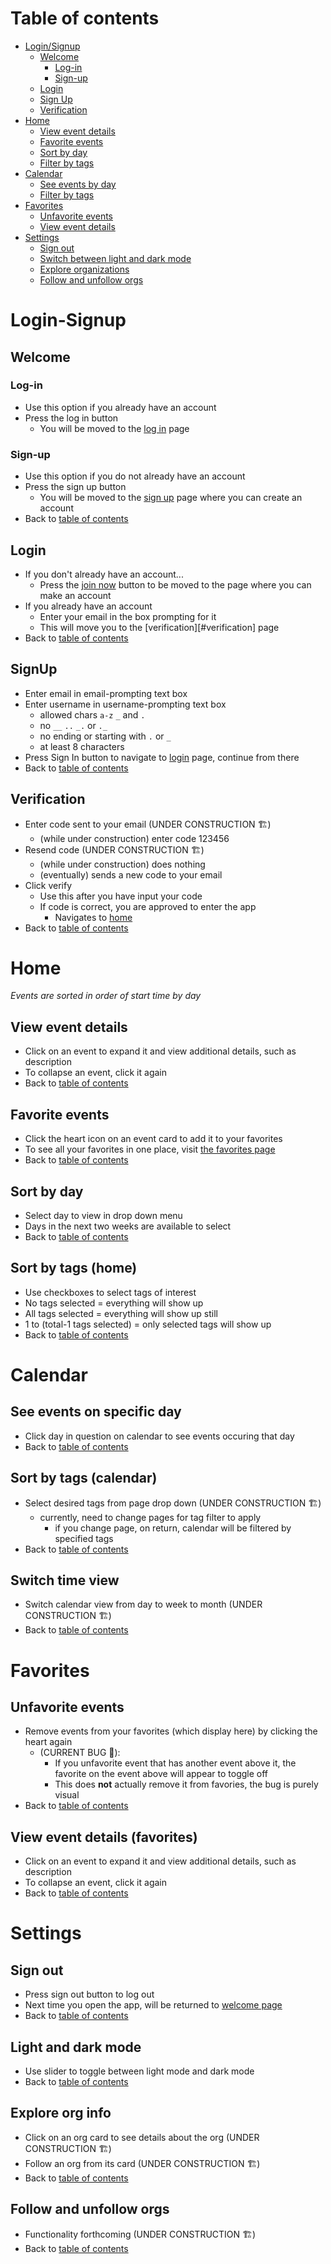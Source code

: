 # Table of contents
- [Login/Signup](#login-signup)
    - [Welcome](#welcome)
        - [Log-in](#log-in)
        - [Sign-up](#sign-up)
    - [Login](#login)
    - [Sign Up](#signup)
    - [Verification](#verification)
- [Home](#home)
    - [View event details](#view-event-details)
    - [Favorite events](#favorite-events)
    - [Sort by day](#see-events-on-specific-day)
    - [Filter by tags](#sort-by-tags-calendar)
- [Calendar](#calendar)
    - [See events by day](#sort-by-day)
    - [Filter by tags](#sort-by-tags-calendar)
- [Favorites](#favorites)
    - [Unfavorite events](#unfavorite-events)
    - [View event details](#view-event-details-favorites)
- [Settings](#settings)
    - [Sign out](#sign-out)
    - [Switch between light and dark mode](#light-and-dark-mode)
    - [Explore organizations](#explore-org-info)
    - [Follow and unfollow orgs](#follow-and-unfollow-orgs)


# Login-Signup

## Welcome

### Log-in 
- Use this option if you already have an account
- Press the log in button
    - You will be moved to the [log in](#login) page

### Sign-up
- Use this option if you do not already have an account
- Press the sign up button
    - You will be moved to the [sign up](#signup) page where you can create an account
- Back to [table of contents](#table-of-contents)

## Login
- If you don't already have an account...
    - Press the [join now](#signup) button to be moved to the page where you can make an account
- If you already have an account
    - Enter your email in the box prompting for it
    - This will move you to the [verification][#verification] page
- Back to [table of contents](#table-of-contents)

## SignUp 
- Enter email in email-prompting text box
- Enter username in username-prompting text box
    - allowed chars `a-z` `_` and `.`
    - no `__` `..` `_.` or `._`
    - no ending or starting with `.` or `_`
    - at least 8 characters
- Press Sign In button to navigate to [login](#log-in) page, continue from there
- Back to [table of contents](#table-of-contents)

## Verification
- Enter code sent to your email (UNDER CONSTRUCTION :building_construction:)
    - (while under construction) enter code 123456
- Resend code (UNDER CONSTRUCTION :building_construction:)
    - (while under construction) does nothing
    - (eventually) sends a new code to your email
- Click verify
    - Use this after you have input your code
    - If code is correct, you are approved to enter the app
        - Navigates to [home](#home)
- Back to [table of contents](#table-of-contents)

# Home
_Events are sorted in order of start time by day_

## View event details
- Click on an event to expand it and view additional details, such as description
- To collapse an event, click it again
- Back to [table of contents](#table-of-contents)

## Favorite events
- Click the heart icon on an event card to add it to your favorites
- To see all your favorites in one place, visit [the favorites page](#favorites)
- Back to [table of contents](#table-of-contents)

## Sort by day
- Select day to view in drop down menu
- Days in the next two weeks are available to select
- Back to [table of contents](#table-of-contents)

## Sort by tags (home)
- Use checkboxes to select tags of interest
- No tags selected = everything will show up
- All tags selected = everything will show up still
- 1 to (total-1 tags selected) = only selected tags will show up
- Back to [table of contents](#table-of-contents)

# Calendar

## See events on specific day 
- Click day in question on calendar to see events occuring that day
- Back to [table of contents](#table-of-contents)

## Sort by tags (calendar)
- Select desired tags from page drop down (UNDER CONSTRUCTION :building_construction:)
    - currently, need to change pages for tag filter to apply
        - if you change page, on return, calendar will be filtered by specified tags
- Back to [table of contents](#table-of-contents)

## Switch time view
- Switch calendar view from day to week to month (UNDER CONSTRUCTION :building_construction:)
- Back to [table of contents](#table-of-contents)


# Favorites

## Unfavorite events
- Remove events from your favorites (which display here) by clicking the heart again
    - (CURRENT BUG :bug:):
        - If you unfavorite event that has another event above it, the favorite on the event above will appear to toggle off
        - This does **not** actually remove it from favories, the bug is purely visual
- Back to [table of contents](#table-of-contents)

## View event details (favorites)
- Click on an event to expand it and view additional details, such as description
- To collapse an event, click it again
- Back to [table of contents](#table-of-contents)

# Settings

## Sign out
- Press sign out button to log out
- Next time you open the app, will be returned to [welcome page](#welcome)
- Back to [table of contents](#table-of-contents)

## Light and dark mode
- Use slider to toggle between light mode and dark mode
- Back to [table of contents](#table-of-contents)

## Explore org info
- Click on an org card to see details about the org (UNDER CONSTRUCTION :building_construction:)
- Follow an org from its card (UNDER CONSTRUCTION :building_construction:)
- Back to [table of contents](#table-of-contents)


## Follow and unfollow orgs
- Functionality forthcoming (UNDER CONSTRUCTION :building_construction:)
- Back to [table of contents](#table-of-contents)